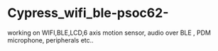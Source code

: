 # Cypress_wifi_ble-psoc62-
working on WIFI,BLE,LCD,6 axis motion sensor, audio over BLE , PDM microphone, peripherals etc..

